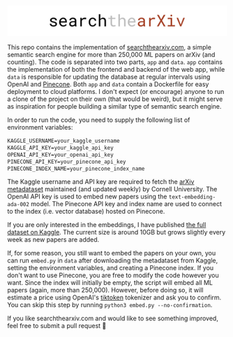 ![searchthearXiv](.github/logo.png)

This repo contains the implementation of [searchthearxiv.com](https://searchthearxiv.com), a simple semantic search engine for more than 250,000 ML papers on arXiv (and counting). The code is separated into two parts, `app` and `data`. `app` contains the implementation of both the frontend and backend of the web app, while `data` is responsible for updating the database at regular intervals using OpenAI and [Pinecone](https://www.pinecone.io). Both `app` and `data` contain a Dockerfile for easy deployment to cloud platforms. I don't expect (or encourage) anyone to run a clone of the project on their own (that would be weird), but it might serve as inspiration for people building a similar type of semantic search engine.

In order to run the code, you need to supply the following list of environment variables:

```
KAGGLE_USERNAME=your_kaggle_username
KAGGLE_API_KEY=your_kaggle_api_key
OPENAI_API_KEY=your_openai_api_key
PINECONE_API_KEY=your_pinecone_api_key
PINECONE_INDEX_NAME=your_pinecone_index_name
```

The Kaggle username and API key are required to fetch the [arXiv metadataset](https://www.kaggle.com/datasets/Cornell-University/arxiv) maintained (and updated weekly) by Cornell University. The OpenAI API key is used to embed new papers using the `text-embedding-ada-002` model. The Pinecone API key and index name are used to connect to the index (i.e. vector database) hosted on Pinecone.

If you are only interested in the embeddings, I have published [the full dataset on Kaggle](https://www.kaggle.com/datasets/awester/arxiv-embeddings). The current size is around 10GB but grows slightly every week as new papers are added.

If, for some reason, you still want to embed the papers on your own, you can run `embed.py` in `data` after downloading the metadataset from Kaggle, setting the environment variables, and creating a Pinecone index. If you don't want to use Pinecone, you are free to modify the code however you want. Since the index will initially be empty, the script will embed all ML papers (again, more than 250,000). However, before doing so, it will estimate a price using OpenAI's [tiktoken](https://github.com/openai/tiktoken) tokenizer and ask you to confirm. You can skip this step by running `python3 embed.py --no-confirmation`.

If you like searchthearxiv.com and would like to see something improved, feel free to submit a pull request 🤗
